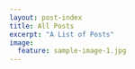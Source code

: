 ```yaml
---
layout: post-index
title: All Posts
excerpt: "A List of Posts"
image:
  feature: sample-image-1.jpg
---
```

